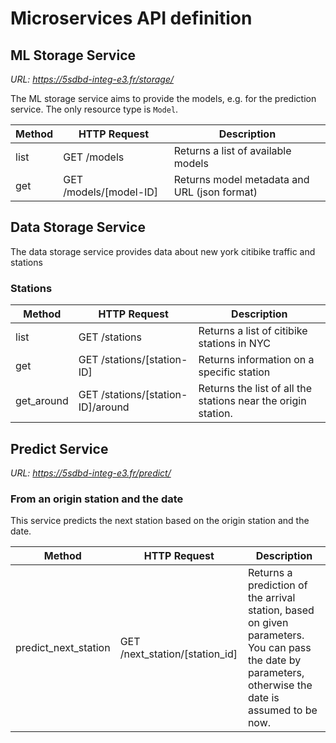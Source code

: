 # Microservices API definition

## ML Storage Service

*URL: https://5sdbd-integ-e3.fr/storage/*

The ML storage service aims to provide the models, e.g. for the prediction service. The only resource type is `Model`.

| Method | HTTP Request | Description |
|---|---|---|
| list | GET /models | Returns a list of available models |
| get | GET /models/[model-ID] | Returns model metadata and URL (json format) |

## Data Storage Service

The data storage service provides data about new york citibike traffic and stations

### Stations

| Method | HTTP Request | Description |
|---|---|---|
| list | GET /stations | Returns a list of citibike stations in NYC |
| get | GET /stations/[station-ID] | Returns information on a specific station |
| get_around | GET /stations/[station-ID]/around | Returns the list of all the stations near the origin station. |

## Predict Service

*URL: https://5sdbd-integ-e3.fr/predict/*

### From an origin station and the date

This service predicts the next station based on the origin station and the date.

| Method | HTTP Request | Description |
|---|---|---|
| predict_next_station | GET /next_station/[station_id] | Returns a prediction of the arrival station, based on given parameters. You can pass the date by parameters, otherwise the date is assumed to be now. |
